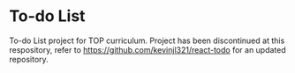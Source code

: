 # To-do List
To-do List project for TOP curriculum.
Project has been discontinued at this respository, refer to https://github.com/kevinjl321/react-todo for an updated repository.
